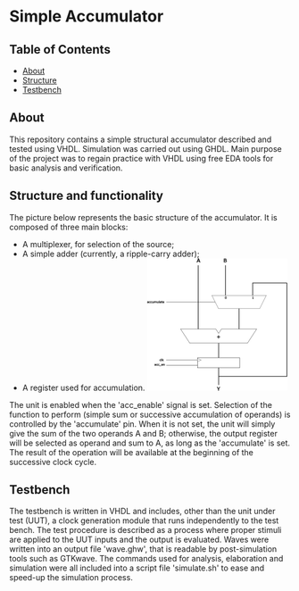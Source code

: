 # Simple Accumulator

## Table of Contents

- [About](#about)
- [Structure](#structure)
- [Testbench](#testbench)

## About <a name = "about"></a>

This repository contains a simple structural accumulator described and tested using VHDL. Simulation was carried out using GHDL. Main purpose of the project was to regain practice with VHDL using free EDA tools for basic analysis and verification.

## Structure and functionality<a name = "structure"></a>

The picture below represents the basic structure of the accumulator. It is composed of three main blocks:
- A multiplexer, for selection of the source;
- A simple adder (currently, a ripple-carry adder);
- A register used for accumulation.
![Accumulator structure](/others/schematic.png)

The unit is enabled when the 'acc_enable' signal is set.
Selection of the function to perform (simple sum or successive accumulation of operands) is controlled by the 'accumulate' pin. When it is not set, the unit will simply give the sum of the two operands A and B; otherwise, the output register will be selected as operand and sum to A, as long as the 'accumulate' is set. The result of the operation will be available at the beginning of the successive clock cycle.

## Testbench<a name = "testbench"></a>

The testbench is written in VHDL and includes, other than the unit under test (UUT), a clock generation module that runs independently to the test bench. The test procedure is described as a process where proper stimuli are applied to the UUT inputs and the output is evaluated.
Waves were written into an output file 'wave.ghw', that is readable by post-simulation tools such as GTKwave.
The commands used for analysis, elaboration and simulation were all included into a script file 'simulate.sh' to ease and speed-up the simulation process.
